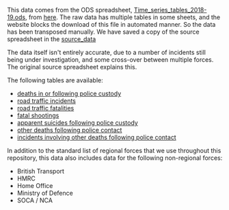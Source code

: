 This data comes from the ODS spreadsheet, [Time_series_tables_2018-19.ods](https://policeconduct.gov.uk/sites/default/files/Documents/statistics/Time_series_tables_2018-19.ods), from [here](https://policeconduct.gov.uk/research-and-learning/statistics/annual-deaths-during-or-following-police-contact-statistics).  The raw data has multiple tables in some sheets, and the website blocks the download of this file in automated manner.  So the data has been transposed manually.  We have saved a copy of the source spreadsheet in the [source_data](../../source_data/deaths-during-or-following-police-contact/Time_series_tables_2018-19.ods)

The data itself isn't entirely accurate, due to a number of incidents still being under investigation, and some cross-over between multiple forces.  The original source spreadsheet explains this.

The following tables are available:

- [deaths in or following police custody](custody_by_force/fatalities.csv)
- [road traffic incidents](rti_by_force/incidents.csv)
- [road traffic fatalities](rti_by_force/fatalities.csv)
- [fatal shootings](shootings_by_force/fatalities.csv)
- [apparent suicides following police custody](suicides_by_force/fatalities.csv)
- [other deaths following police contact](other_contact_by_force/fatalities.csv)
- [incidents involving other deaths following police contact](other_contact_by_force/incidents.csv)

In addition to the standard list of regional forces that we use throughout this repository, this data also includes data for the following non-regional forces:

- British Transport
- HMRC
- Home Office
- Ministry of Defence
- SOCA / NCA
